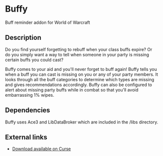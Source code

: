 # Buffy
Buff reminder addon for World of Warcraft

## Description
Do you find yourself forgetting to rebuff when your class buffs expire? Or do you simply want a way to tell when someone in your party is missing certain buffs you could cast?

Buffy comes to your aid and you'll never forget to buff again! Buffy tells you when a buff you can cast is missing on you or any of your party members. It looks through all the buff categories to determine which types are missing and gives recommendations accordingly. Buffy can also be configured to alert about missing party buffs while in combat so that you'll avoid embarrassing 1% wipes.

## Dependencies
Buffy uses Ace3 and LibDataBroker which are included in the /libs directory.

## External links
* [Download available on Curse](http://www.curse.com/addons/wow/buffy)
